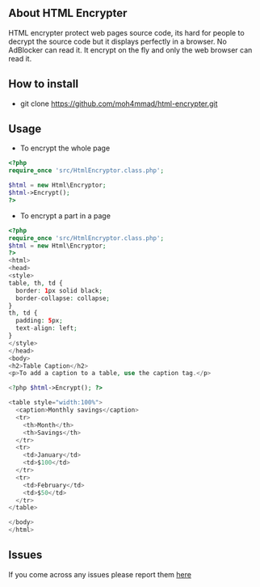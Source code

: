 ## About HTML Encrypter
HTML encrypter protect web pages source code, its hard for people to decrypt the source code but it displays perfectly in a browser. No AdBlocker can read it. It encrypt on the fly and only the web browser can read it.
## How to install
 - git clone https://github.com/moh4mmad/html-encrypter.git
## Usage
 - To encrypt the whole page
 ```php
 <?php
require_once 'src/HtmlEncryptor.class.php';

$html = new Html\Encryptor;
$html->Encrypt();
?>
```
- To encrypt a part in a page
```php
<?php
require_once 'src/HtmlEncryptor.class.php';
$html = new Html\Encryptor;
?>
<html>
<head>
<style>
table, th, td {
  border: 1px solid black;
  border-collapse: collapse;
}
th, td {
  padding: 5px;
  text-align: left;
}
</style>
</head>
<body>
<h2>Table Caption</h2>
<p>To add a caption to a table, use the caption tag.</p>

<?php $html->Encrypt(); ?>

<table style="width:100%">
  <caption>Monthly savings</caption>
  <tr>
    <th>Month</th>
    <th>Savings</th>
  </tr>
  <tr>
    <td>January</td>
    <td>$100</td>
  </tr>
  <tr>
    <td>February</td>
    <td>$50</td>
  </tr>
</table>

</body>
</html>
```
## Issues
If you come across any issues please report them [here](https://github.com/moh4mmad/html-encrypter/issues)
